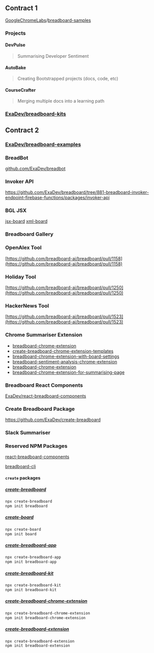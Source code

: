 ## Contract 1

[GoogleChromeLabs](https://github.com/GoogleChromeLabs)/[breadboard-samples](https://github.com/GoogleChromeLabs/breadboard-samples)

### Projects

#### DevPulse

> Summarising Developer Sentiment

#### AutoBake

> Creating Bootstrapped projects (docs, code, etc)

#### CourseCrafter

> Merging multiple docs into a learning path

<div>
    	<script
    		type="module"
    		src="https://esm.sh/@google-labs/breadboard-web/embed.js?alias=fs/promises:fs"
    	>
    </script>
    	<bb-embed url="./board.json" />

</div>

### [ExaDev/breadboard-kits](https://github.com/ExaDev/breadboard-kits)

## Contract 2

### [ExaDev/breadboard-examples](https://github.com/ExaDev/breadboard-examples)

### BreadBot

[github.com/ExaDev/breadbot](https://github.com/ExaDev/breadbot/branches)

### Invoker API

https://github.com/ExaDev/breadboard/tree/881-breadboard-invoker-endpoint-firebase-functions/packages/invoker-api

### BGL JSX

[jsx-board](https://github.com/ExaDev/breadboard/tree/jsx-board/packages/jsx-board)
[xml-board](https://github.com/ExaDev/breadboard/tree/xml-board/packages/xml)

### Breadboard Gallery

### OpenAlex Tool

[https://github.com/breadboard-ai/breadboard/pull/1158](https://github.com/breadboard-ai/breadboard/pull/1158)

### Holiday Tool

[https://github.com/breadboard-ai/breadboard/pull/1250](https://github.com/breadboard-ai/breadboard/pull/1250)

### HackerNews Tool

[https://github.com/breadboard-ai/breadboard/pull/1523](https://github.com/breadboard-ai/breadboard/pull/1523)

### Chrome Summariser Extension

- [breadboard-chrome-extension](https://github.com/ExaDev/breadboard/tree/breadboard-chrome-extension/packages/breadboard-chrome-extension)
- [create-breadboard-chrome-extension-templates](https://github.com/ExaDev/breadboard/tree/create-breadboard-chrome-extension-templates/packages/breadboard-chrome-extensions)
- [breadboard-chrome-extension-with-board-settings](https://github.com/ExaDev/breadboard/tree/breadboard-chrome-extension-with-board-settings/packages/breadboard-chrome-extension)
- [breadboard-sentiment-analysis-chrome-extension](https://github.com/ExaDev/breadboard/tree/breadboard-sentiment-analysis-chrome-extension/packages/breadboard-chrome-extension)
- [breadboard-chrome-extension](https://github.com/ExaDev/breadboard/tree/breadboard-chrome-extension-for-summarising-page/packages/breadboard-chrome-extension)
- [breadboard-chrome-extension-for-summarising-page](https://github.com/ExaDev/breadboard/tree/breadboard-chrome-extension-for-summarising-page/packages/breadboard-chrome-extension)

### Breadboard React Components

[ExaDev/react-breadboard-components](https://github.com/ExaDev/react-breadboard-components)

### Create Breadboard Package

https://github.com/ExaDev/create-breadboard

### Slack Summariser

### Reserved NPM Packages

[react-breadboard-components](https://www.npmjs.com/package/react-breadboard-components)

[breadboard-cli](https://www.npmjs.com/package/breadboard-cli)

#### `create` packages

##### [create-breadboard](https://www.npmjs.com/package/create-breadboard)

```bash
npx create-breadboard
npm init breadboard
```

##### [create-board](https://www.npmjs.com/package/create-board)

```bash
npx create-board
npm init board
```

##### [create-breadboard-app](https://www.npmjs.com/package/create-breadboard-app)

```bash
npx create-breadboard-app
npm init breadboard-app
```

##### [create-breadboard-kit](https://www.npmjs.com/package/create-breadboard-kit)

```bash
npx create-breadboard-kit
npm init breadboard-kit
```

##### [create-breadboard-chrome-extension](https://www.npmjs.com/package/create-breadboard-chrome-extension)

```bash
npx create-breadboard-chrome-extension
npm init breadboard-chrome-extension
```

##### [create-breadboard-extension](https://www.npmjs.com/package/create-breadboard-extension)

```bash
npx create-breadboard-extension
npm init breadboard-extension
```
